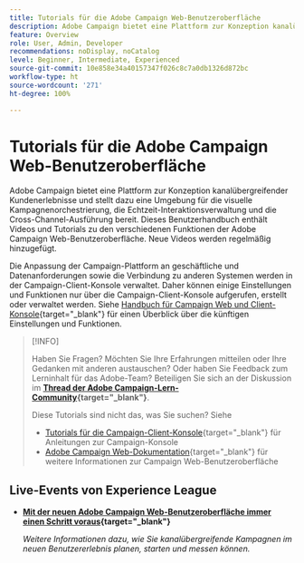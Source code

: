 ```yaml
---
title: Tutorials für die Adobe Campaign Web-Benutzeroberfläche
description: Adobe Campaign bietet eine Plattform zur Konzeption kanalübergreifender Kundenerlebnisse und stellt dazu eine Umgebung für die visuelle Kampagnenorchestrierung, die Echtzeit-Interaktionsverwaltung und die Cross-Channel-Ausführung bereit. Dieses Benutzerhandbuch enthält Videos und Tutorials zu den verschiedenen Funktionen der Adobe Campaign Web-Benutzeroberfläche.
feature: Overview
role: User, Admin, Developer
recommendations: noDisplay, noCatalog
level: Beginner, Intermediate, Experienced
source-git-commit: 10e858e34a40157347f026c8c7a0db1326d872bc
workflow-type: ht
source-wordcount: '271'
ht-degree: 100%

---
```


# Tutorials für die Adobe Campaign Web-Benutzeroberfläche

Adobe Campaign bietet eine Plattform zur Konzeption kanalübergreifender Kundenerlebnisse und stellt dazu eine Umgebung für die visuelle Kampagnenorchestrierung, die Echtzeit-Interaktionsverwaltung und die Cross-Channel-Ausführung bereit. Dieses Benutzerhandbuch enthält Videos und Tutorials zu den verschiedenen Funktionen der Adobe Campaign Web-Benutzeroberfläche. Neue Videos werden regelmäßig hinzugefügt.

Die Anpassung der Campaign-Plattform an geschäftliche und Datenanforderungen sowie die Verbindung zu anderen Systemen werden in der Campaign-Client-Konsole verwaltet. Daher können einige Einstellungen und Funktionen nur über die Campaign-Client-Konsole aufgerufen, erstellt oder verwaltet werden. Siehe [Handbuch für Campaign Web und Client-Konsole](https://experienceleague.adobe.com/docs/campaign-web/v8/start/capability-matrix.html?lang=de){target="_blank"} für einen Überblick über die künftigen Einstellungen und Funktionen.

>[!INFO]
> 
> Haben Sie Fragen? Möchten Sie Ihre Erfahrungen mitteilen oder Ihre Gedanken mit anderen austauschen? Oder haben Sie Feedback zum Lerninhalt für das Adobe-Team? Beteiligen Sie sich an der Diskussion im **[Thread der Adobe Campaign-Lern-Community](https://experienceleaguecommunities.adobe.com:443/t5/adobe-campaign-classic/join-the-discussion-on-adobe-campaign-learning/td-p/419096){target="_blank"}**.
>
>
> Diese Tutorials sind nicht das, was Sie suchen?
> Siehe
> * [Tutorials für die Campaign-Client-Konsole](https://experienceleague.adobe.com/docs/campaign-learn/tutorials/overview.html?lang=de){target="_blank"} für Anleitungen zur Campaign-Konsole
> * [Adobe Campaign Web-Dokumentation](https://experienceleague.adobe.com/docs/campaign-web/v8/campaign-web-home.html?lang=de){target="_blank"} für weitere Informationen zur Campaign Web-Benutzeroberfläche

<div id="recs-overview-body-1"></div>
<div id="recs-overview-body-2"></div>
<div id="recs-overview-body-3"></div>
<div id="recs-overview-body-4"></div>
<div id="recs-overview-body-5"></div>
<div id="recs-overview-body-6"></div>

<div id="staff-picks-section">
</div>

## Live-Events von Experience League

* **[Mit der neuen Adobe Campaign Web-Benutzeroberfläche immer einen Schritt voraus](https://experienceleague.adobe.com/docs/events/experience-league-live-recordings/episodes/exl-live-episode-02-29-24.html?lang=de){target="_blank"}**

  *Weitere Informationen dazu, wie Sie kanalübergreifende Kampagnen im neuen Benutzererlebnis planen, starten und messen können.*

